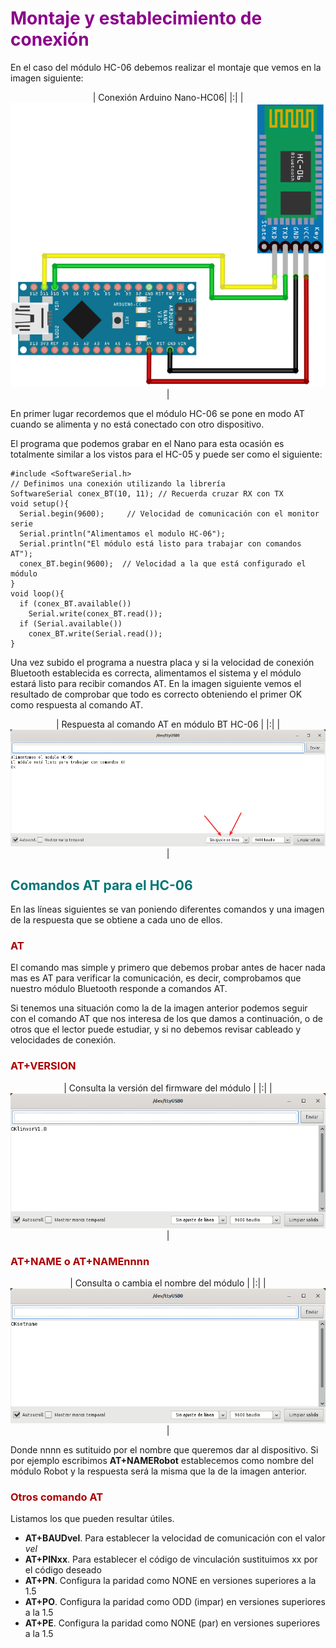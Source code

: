 # <FONT COLOR=#8B008B>**Montaje y establecimiento de conexión**</font>
En el caso del módulo HC-06 debemos realizar el montaje que vemos en la imagen siguiente:

<center>

| Conexión Arduino Nano-HC06|
|:|
|![Conexión Arduino Nano-HC06](../img/comunicacion/nano-HC-06.png) |

</center>

En primer lugar recordemos que el módulo HC-06 se pone en modo AT cuando se alimenta y no está conectado con otro dispositivo.

El programa que podemos grabar en el Nano para esta ocasión es totalmente similar a los vistos para el HC-05 y puede ser como el siguiente:

~~~
#include <SoftwareSerial.h>
// Definimos una conexión utilizando la librería
SoftwareSerial conex_BT(10, 11); // Recuerda cruzar RX con TX
void setup(){ 
  Serial.begin(9600);     // Velocidad de comunicación con el monitor serie
  Serial.println("Alimentamos el modulo HC-06");
  Serial.println("El módulo está listo para trabajar con comandos AT");
  conex_BT.begin(9600);  // Velocidad a la que está configurado el módulo
}
void loop(){  
  if (conex_BT.available())
    Serial.write(conex_BT.read());
  if (Serial.available())
    conex_BT.write(Serial.read());
}
~~~

Una vez subido el programa a nuestra placa y si la velocidad de conexión Bluetooth establecida es correcta, alimentamos el sistema y el módulo estará listo para recibir comandos AT. En la imagen siguiente vemos el resultado de comprobar que todo es correcto obteniendo el primer OK como respuesta al comando AT.

<center>

| Respuesta al comando AT en módulo BT HC-06 |
|:|
|![Respuesta al comando AT en módulo BT HC-06](../img/AT/AT-OK-HC06.png) |

</center>

## <FONT COLOR=#007575>Comandos AT para el HC-06</font>
En las líneas siguientes se van poniendo diferentes comandos y una imagen de la respuesta que se obtiene a cada uno de ellos.

### <FONT COLOR=#AA0000>AT</font>

El comando mas simple y primero que debemos probar antes de hacer nada mas es AT para verificar la comunicación, es decir, comprobamos que nuestro módulo Bluetooth responde a comandos AT.

Si tenemos una situación como la de la imagen anterior podemos seguir con el comando AT que nos interesa de los que damos a continuación, o de otros que el lector puede estudiar, y si no debemos revisar cableado y velocidades de conexión.

### <FONT COLOR=#AA0000>AT+VERSION</font>

<center>

| Consulta la versión del firmware del módulo |
|:|
|![Consulta la versión del firmware del módulo](../img/AT/comm-version-06.png) |

</center>

### <FONT COLOR=#AA0000>AT+NAME o AT+NAMEnnnn</font>

<center>

| Consulta o cambia el nombre del módulo |
|:|
|![Consulta o cambia el nombre del módulo](../img/AT/comm-name-06.png) |

</center>

Donde nnnn es sutituido por el nombre que queremos dar al dispositivo. Si por ejemplo escribimos **AT+NAMERobot** establecemos como nombre del módulo Robot y la respuesta será la misma que la de la imagen anterior.

### <FONT COLOR=#AA0000>Otros comando AT</font>
Listamos los que pueden resultar útiles.

* **AT+BAUDvel**. Para establecer la velocidad de comunicación con el valor *vel*
* **AT+PINxx**. Para establecer el código de vinculación sustituimos xx por el código deseado
* **AT+PN**. Configura la paridad como NONE en versiones superiores a la 1.5
* **AT+PO**. Configura la paridad como ODD (impar) en versiones superiores a la 1.5
* **AT+PE**. Configura la paridad como NONE (par) en versiones superiores a la 1.5